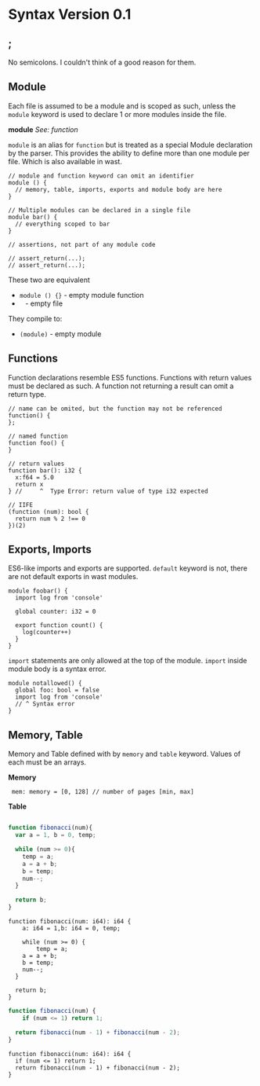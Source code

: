 # Syntax Version 0.1

## ;

No semicolons. I couldn't think of a good reason for them.

## Module

Each file is assumed to be a module and is scoped as such, unless the `module` keyword is used to declare 1 or more
modules inside the file.

**module** _See: function_

`module` is an alias for `function` but is treated as a special Module declaration by the parser. This provides
the ability to define more than one module per file. Which is also available in wast.

```
// module and function keyword can omit an identifier
module () {
  // memory, table, imports, exports and module body are here
}

// Multiple modules can be declared in a single file
module bar() {
  // everything scoped to bar
}

// assertions, not part of any module code

// assert_return(...);
// assert_return(...);
```

These two are equivalent
* `module () {}` - empty module function
* ` ` -  empty file

They compile to:
* `(module)` - empty module

## Functions

Function declarations resemble ES5 functions. Functions with return values must be declared as such. A function not
returning a result can omit a return type.

```
// name can be omited, but the function may not be referenced
function() {
};

// named function
function foo() {
}

// return values
function bar(): i32 {
  x:f64 = 5.0
  return x
} //     ^  Type Error: return value of type i32 expected

// IIFE
(function (num): bool {
  return num % 2 !== 0
})(2)
```

## Exports, Imports

ES6-like imports and exports are supported. `default` keyword is not, there are not default exports in wast modules.

```
module foobar() {
  import log from 'console'

  global counter: i32 = 0

  export function count() {
    log(counter++)
  }
}
```

`import` statements are only allowed at the top of the module. `import` inside module body is a syntax error.

```
module notallowed() {
  global foo: bool = false
  import log from 'console'
  // ^ Syntax error
}
```

## Memory, Table

Memory and Table defined with by `memory` and `table` keyword. Values of each must be an arrays.

**Memory**

` mem: memory = [0, 128] // number of pages [min, max]`

**Table**


```javascript

function fibonacci(num){
  var a = 1, b = 0, temp;

  while (num >= 0){
    temp = a;
    a = a + b;
    b = temp;
    num--;
  }

  return b;
}
```

```
function fibonacci(num: i64): i64 {
	a: i64 = 1,b: i64 = 0, temp;

	while (num >= 0) {
		temp = a;
    a = a + b;
    b = temp;
    num--;
  }

  return b;
}
```

```javascript
function fibonacci(num) {
    if (num <= 1) return 1;

  return fibonacci(num - 1) + fibonacci(num - 2);
}
```

```
function fibonacci(num: i64): i64 {
  if (num <= 1) return 1;
  return fibonacci(num - 1) + fibonacci(num - 2);
}
```


